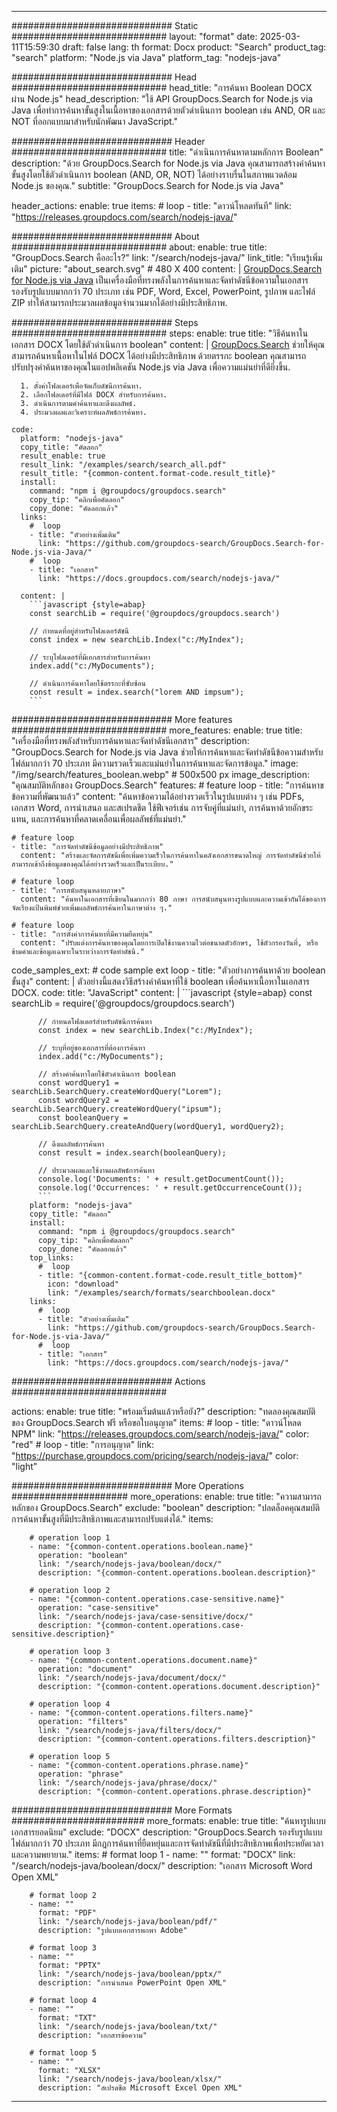 
---
############################# Static ############################
layout: "format"
date:  2025-03-11T15:59:30
draft: false
lang: th
format: Docx
product: "Search"
product_tag: "search"
platform: "Node.js via Java"
platform_tag: "nodejs-java"

############################# Head ############################
head_title: "การค้นหา Boolean DOCX ผ่าน Node.js"
head_description: "ใช้ API GroupDocs.Search for Node.js via Java เพื่อทำการค้นหาขั้นสูงในเนื้อหาของเอกสารด้วยตัวดำเนินการ boolean เช่น AND, OR และ NOT ที่ออกแบบมาสำหรับนักพัฒนา JavaScript."

############################# Header ############################
title: "ดำเนินการค้นหาตามหลักการ Boolean" 
description: "ด้วย GroupDocs.Search for Node.js via Java คุณสามารถสร้างคำค้นหาขั้นสูงโดยใช้ตัวดำเนินการ boolean (AND, OR, NOT) ได้อย่างราบรื่นในสภาพแวดล้อม Node.js ของคุณ."
subtitle: "GroupDocs.Search for Node.js via Java" 

header_actions:
  enable: true
  items:
    #  loop
    - title: "ดาวน์โหลดทันที"
      link: "https://releases.groupdocs.com/search/nodejs-java/"
      
############################# About ############################
about:
    enable: true
    title: "GroupDocs.Search คืออะไร?"
    link: "/search/nodejs-java/"
    link_title: "เรียนรู้เพิ่มเติม"
    picture: "about_search.svg" # 480 X 400
    content: |
       [GroupDocs.Search for Node.js via Java](/search/nodejs-java/) เป็นเครื่องมือที่ทรงพลังในการค้นหาและจัดทำดัชนีข้อความในเอกสาร รองรับรูปแบบมากกว่า 70 ประเภท เช่น PDF, Word, Excel, PowerPoint, รูปภาพ และไฟล์ ZIP ทำให้สามารถประมวลผลข้อมูลจำนวนมากได้อย่างมีประสิทธิภาพ.

############################# Steps ############################
steps:
    enable: true
    title: "วิธีค้นหาในเอกสาร DOCX โดยใช้ตัวดำเนินการ boolean"
    content: |
      [GroupDocs.Search](/search/nodejs-java/) ช่วยให้คุณสามารถค้นหาเนื้อหาในไฟล์ DOCX ได้อย่างมีประสิทธิภาพ ด้วยตรรกะ boolean คุณสามารถปรับปรุงคำค้นหาของคุณในแอปพลิเคชัน Node.js via Java เพื่อความแม่นยำที่ดียิ่งขึ้น.
      
      1. ตั้งค่าโฟลเดอร์เพื่อจัดเก็บดัชนีการค้นหา.
      2. เลือกโฟลเดอร์ที่มีไฟล์ DOCX สำหรับการค้นหา.
      3. ดำเนินการตามคำค้นหาและดึงผลลัพธ์.
      4. ประมวลผลและวิเคราะห์ผลลัพธ์การค้นหา.
   
    code:
      platform: "nodejs-java"
      copy_title: "คัดลอก"
      result_enable: true
      result_link: "/examples/search/search_all.pdf"
      result_title: "{common-content.format-code.result_title}"
      install:
        command: "npm i @groupdocs/groupdocs.search"
        copy_tip: "คลิกเพื่อคัดลอก"
        copy_done: "คัดลอกแล้ว"
      links:
        #  loop
        - title: "ตัวอย่างเพิ่มเติม"
          link: "https://github.com/groupdocs-search/GroupDocs.Search-for-Node.js-via-Java/"
        #  loop
        - title: "เอกสาร"
          link: "https://docs.groupdocs.com/search/nodejs-java/"
          
      content: |
        ```javascript {style=abap}
        const searchLib = require('@groupdocs/groupdocs.search')

        // กำหนดที่อยู่สำหรับโฟลเดอร์ดัชนี
        const index = new searchLib.Index("c:/MyIndex");

        // ระบุโฟลเดอร์ที่มีเอกสารสำหรับการค้นหา
        index.add("c:/MyDocuments");

        // ดำเนินการค้นหาโดยใช้ตรรกะที่ซับซ้อน
        const result = index.search("lorem AND impsum");
        ```            

############################# More features ############################
more_features:
  enable: true
  title: "เครื่องมือที่ทรงพลังสำหรับการค้นหาและจัดทำดัชนีเอกสาร"
  description: "GroupDocs.Search for Node.js via Java ช่วยให้การค้นหาและจัดทำดัชนีข้อความสำหรับไฟล์มากกว่า 70 ประเภท มีความรวดเร็วและแม่นยำในการค้นหาและจัดการข้อมูล."
  image: "/img/search/features_boolean.webp" # 500x500 px
  image_description: "คุณสมบัติหลักของ GroupDocs.Search"
  features:
    # feature loop
    - title: "การค้นหาขข้อความที่พัฒนาแล้ว"
      content: "ค้นหาข้อความได้อย่างรวดเร็วในรูปแบบต่าง ๆ เช่น PDFs, เอกสาร Word, การนำเสนอ และสเปรดชีต ใช้ฟีเจอร์เช่น การจับคู่ที่แม่นยำ, การค้นหาด้วยอักขระแทน, และการค้นหาที่คลาดเคลื่อนเพื่อผลลัพธ์ที่แม่นยำ."

    # feature loop
    - title: "การจัดทำดัชนีข้อมูลอย่างมีประสิทธิภาพ"
      content: "สร้างและจัดการดัชนีเพื่อเพิ่มความเร็วในการค้นหาในคลังเอกสารขนาดใหญ่ การจัดทำดัชนีช่วยให้สามารถเข้าถึงข้อมูลของคุณได้อย่างรวดเร็วและเป็นระเบียบ."

    # feature loop
    - title: "การสนับสนุนหลายภาษา"
      content: "ค้นหาในเอกสารที่เขียนในมากกว่า 80 ภาษา การสนับสนุนทางรูปแบบและความเข้ากันได้ของการจัดเรียงแป้นพิมพ์ช่วยเพิ่มผลลัพธ์การค้นหาในภาษาต่าง ๆ."

    # feature loop
    - title: "การตั้งค่าการค้นหาที่มีความยืดหยุ่น"
      content: "ปรับแต่งการค้นหาของคุณโดยการเปิดใช้งานความไวต่อขนาดตัวอักษร, ใช้ตัวกรองวันที่, หรือข้ามคำและข้อมูลเฉพาะในระหว่างการจัดทำดัชนี."
      
  code_samples_ext:
    # code sample ext loop
    - title: "ตัวอย่างการค้นหาด้วย boolean ขั้นสูง"
      content: |
        ตัวอย่างนี้แสดงวิธีสร้างคำค้นหาที่ใช้ boolean เพื่อค้นหาเนื้อหาในเอกสาร DOCX.
      code:
        title: "JavaScript"
        content: |
          ```javascript {style=abap}
          const searchLib = require('@groupdocs/groupdocs.search')
          
          // กำหนดโฟลเดอร์สำหรับดัชนีการค้นหา
          const index = new searchLib.Index("c:/MyIndex");
              
          // ระบุที่อยู่ของเอกสารที่ต้องการค้นหา
          index.add("c:/MyDocuments");

          // สร้างคำค้นหาโดยใช้ตัวดำเนินการ boolean
          const wordQuery1 = searchLib.SearchQuery.createWordQuery("Lorem");
          const wordQuery2 = searchLib.SearchQuery.createWordQuery("ipsum");
          const booleanQuery = searchLib.SearchQuery.createAndQuery(wordQuery1, wordQuery2);

          // ดึงผลลัพธ์การค้นหา
          const result = index.search(booleanQuery);
          
          // ประมวลผลและใช้งานผลลัพธ์การค้นหา
          console.log('Documents: ' + result.getDocumentCount());
          console.log('Occurrences: ' + result.getOccurrenceCount());
          ```
        platform: "nodejs-java"
        copy_title: "คัดลอก"
        install:
          command: "npm i @groupdocs/groupdocs.search"
          copy_tip: "คลิกเพื่อคัดลอก"
          copy_done: "คัดลอกแล้ว"
        top_links:
          #  loop
          - title: "{common-content.format-code.result_title_bottom}"
            icon: "download"
            link: "/examples/search/formats/searchboolean.docx"
        links:
          #  loop
          - title: "ตัวอย่างเพิ่มเติม"
            link: "https://github.com/groupdocs-search/GroupDocs.Search-for-Node.js-via-Java/"
          #  loop
          - title: "เอกสาร"
            link: "https://docs.groupdocs.com/search/nodejs-java/"
            

            


############################# Actions ############################

actions:
  enable: true
  title: "พร้อมเริ่มต้นแล้วหรือยัง?"
  description: "ทดลองคุณสมบัติของ GroupDocs.Search ฟรี หรือขอใบอนุญาต"
  items:
    #  loop
    - title: "ดาวน์โหลด NPM"
      link: "https://releases.groupdocs.com/search/nodejs-java/"
      color: "red"
        #  loop
    - title: "การอนุญาต"
      link: "https://purchase.groupdocs.com/pricing/search/nodejs-java/"
      color: "light"


############################# More Operations #####################
more_operations:
    enable: true
    title: "ความสามารถหลักของ GroupDocs.Search"
    exclude: "boolean"
    description: "ปลดล็อคคุณสมบัติการค้นหาขั้นสูงที่มีประสิทธิภาพและสามารถปรับแต่งได้."
    items: 
          
        # operation loop 1
        - name: "{common-content.operations.boolean.name}"
          operation: "boolean"
          link: "/search/nodejs-java/boolean/docx/"
          description: "{common-content.operations.boolean.description}"

        # operation loop 2
        - name: "{common-content.operations.case-sensitive.name}"
          operation: "case-sensitive"
          link: "/search/nodejs-java/case-sensitive/docx/"
          description: "{common-content.operations.case-sensitive.description}"

        # operation loop 3
        - name: "{common-content.operations.document.name}"
          operation: "document"
          link: "/search/nodejs-java/document/docx/"
          description: "{common-content.operations.document.description}"

        # operation loop 4
        - name: "{common-content.operations.filters.name}"
          operation: "filters"
          link: "/search/nodejs-java/filters/docx/"
          description: "{common-content.operations.filters.description}"

        # operation loop 5
        - name: "{common-content.operations.phrase.name}"
          operation: "phrase"
          link: "/search/nodejs-java/phrase/docx/"
          description: "{common-content.operations.phrase.description}"
          
        
          
############################# More Formats ########################
more_formats:
    enable: true
    title: "ค้นหารูปแบบเอกสารยอดนิยม"
    exclude: "DOCX"
    description: "GroupDocs.Search รองรับรูปแบบไฟล์มากกว่า 70 ประเภท มีกฎการค้นหาที่ยืดหยุ่นและการจัดทำดัชนีที่มีประสิทธิภาพเพื่อประหยัดเวลาและความพยายาม."
    items: 
        # format loop 1
        - name: ""
          format: "DOCX"
          link: "/search/nodejs-java/boolean/docx/"
          description: "เอกสาร Microsoft Word Open XML"
          
        # format loop 2
        - name: ""
          format: "PDF"
          link: "/search/nodejs-java/boolean/pdf/"
          description: "รูปแบบเอกสารพกพา Adobe"
          
        # format loop 3
        - name: ""
          format: "PPTX"
          link: "/search/nodejs-java/boolean/pptx/"
          description: "การนำเสนอ PowerPoint Open XML"

        # format loop 4
        - name: ""
          format: "TXT"
          link: "/search/nodejs-java/boolean/txt/"
          description: "เอกสารข้อความ"
          
        # format loop 5
        - name: ""
          format: "XLSX"
          link: "/search/nodejs-java/boolean/xlsx/"
          description: "สเปรดชีต Microsoft Excel Open XML"
  

---